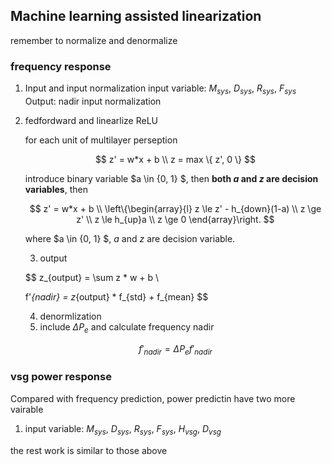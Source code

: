 ## Machine learning assisted linearization

remember to normalize and denormalize

### frequency response

1. Input and input normalization
   input variable: $M_{sys}$,  $D_{sys}$, $R_{sys}$, $F_{sys}$
   Output: nadir
   input normalization
2. fedfordward and linearlize ReLU

   for each unit of multilayer perseption

   $$
   z' = w*x + b \\
   z  = max \{ z', 0 \}
   $$

   introduce binary variable $a \in \{0, 1\} $, then **both $a$  and $z$ are decision variables**, then

   $$
   z' = w*x + b \\
   \left\{\begin{array}{l}
   z \le z' - h_{down}(1-a) \\
   z \ge z' \\
   z \le h_{up}a \\
   z \ge 0 
   \end{array}\right.
   $$

   where $a \in \{0, 1\} $, $a$ and $z$ are decision variable.

   3. output

   $$
   z_{output} = \sum z * w + b \\

   f'_{nadir} = z_{output} * f_{std} + f_{mean}
   $$

   4. denormlization
   5. include $\Delta P_e$ and calculate frequency nadir

   $$
   f'_{nadir} = \Delta P_e f'_{nadir}
   $$

### vsg power response

Compared with frequency prediction, power predictin have two more vairable

1. input variable:
   $M_{sys}$,  $D_{sys}$, $R_{sys}$, $F_{sys}$, $H_{vsg}$, $D_{vsg}$

the rest work is similar to those above
